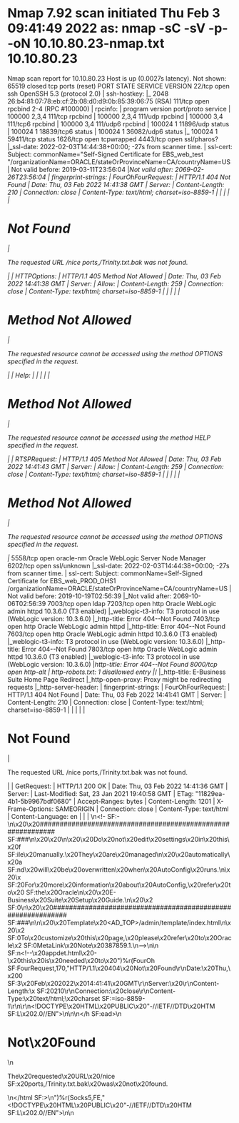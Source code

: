 # Nmap 7.92 scan initiated Thu Feb  3 09:41:49 2022 as: nmap -sC -sV -p- -oN 10.10.80.23-nmap.txt 10.10.80.23
Nmap scan report for 10.10.80.23
Host is up (0.0027s latency).
Not shown: 65519 closed tcp ports (reset)
PORT      STATE SERVICE         VERSION
22/tcp    open  ssh             OpenSSH 5.3 (protocol 2.0)
| ssh-hostkey: 
|_  2048 26:b4:81:07:78:eb:cf:2b:08:d0:d9:0b:85:39:06:75 (RSA)
111/tcp   open  rpcbind         2-4 (RPC #100000)
| rpcinfo: 
|   program version    port/proto  service
|   100000  2,3,4        111/tcp   rpcbind
|   100000  2,3,4        111/udp   rpcbind
|   100000  3,4          111/tcp6  rpcbind
|   100000  3,4          111/udp6  rpcbind
|   100024  1          11896/udp   status
|   100024  1          18839/tcp6  status
|   100024  1          36082/udp6  status
|_  100024  1          59411/tcp   status
1626/tcp  open  tcpwrapped
4443/tcp  open  ssl/pharos?
|_ssl-date: 2022-02-03T14:44:38+00:00; -27s from scanner time.
| ssl-cert: Subject: commonName="Self-Signed Certificate for EBS_web_test "/organizationName=ORACLE/stateOrProvinceName=CA/countryName=US
| Not valid before: 2019-03-11T23:56:04
|_Not valid after:  2069-02-26T23:56:04
| fingerprint-strings: 
|   FourOhFourRequest: 
|     HTTP/1.1 404 Not Found
|     Date: Thu, 03 Feb 2022 14:41:38 GMT
|     Server: 
|     Content-Length: 210
|     Connection: close
|     Content-Type: text/html; charset=iso-8859-1
|     <!DOCTYPE HTML PUBLIC "-//IETF//DTD HTML 2.0//EN">
|     <html><head>
|     <title>404 Not Found</title>
|     </head><body>
|     <h1>Not Found</h1>
|     <p>The requested URL /nice ports,/Trinity.txt.bak was not found.</p>
|     </body></html>
|   HTTPOptions: 
|     HTTP/1.1 405 Method Not Allowed
|     Date: Thu, 03 Feb 2022 14:41:38 GMT
|     Server: 
|     Allow: 
|     Content-Length: 259
|     Connection: close
|     Content-Type: text/html; charset=iso-8859-1
|     <!DOCTYPE HTML PUBLIC "-//IETF//DTD HTML 2.0//EN">
|     <html><head>
|     <title>405 Method Not Allowed</title>
|     </head><body>
|     <h1>Method Not Allowed</h1>
|     <p>The requested resource cannot be accessed using the method OPTIONS specified in the request.</p>
|     </body></html>
|   Help: 
|     <!DOCTYPE HTML PUBLIC "-//IETF//DTD HTML 2.0//EN">
|     <html><head>
|     <title>405 Method Not Allowed</title>
|     </head><body>
|     <h1>Method Not Allowed</h1>
|     <p>The requested resource cannot be accessed using the method HELP specified in the request.</p>
|     </body></html>
|   RTSPRequest: 
|     HTTP/1.1 405 Method Not Allowed
|     Date: Thu, 03 Feb 2022 14:41:43 GMT
|     Server: 
|     Allow: 
|     Content-Length: 259
|     Connection: close
|     Content-Type: text/html; charset=iso-8859-1
|     <!DOCTYPE HTML PUBLIC "-//IETF//DTD HTML 2.0//EN">
|     <html><head>
|     <title>405 Method Not Allowed</title>
|     </head><body>
|     <h1>Method Not Allowed</h1>
|     <p>The requested resource cannot be accessed using the method OPTIONS specified in the request.</p>
|_    </body></html>
5558/tcp  open  oracle-nm       Oracle WebLogic Server Node Manager
6202/tcp  open  ssl/unknown
|_ssl-date: 2022-02-03T14:44:38+00:00; -27s from scanner time.
| ssl-cert: Subject: commonName=Self-Signed Certificate for EBS_web_PROD_OHS1 /organizationName=ORACLE/stateOrProvinceName=CA/countryName=US
| Not valid before: 2019-10-19T02:56:39
|_Not valid after:  2069-10-06T02:56:39
7003/tcp  open  ldap
7203/tcp  open  http            Oracle WebLogic admin httpd 10.3.6.0 (T3 enabled)
|_weblogic-t3-info: T3 protocol in use (WebLogic version: 10.3.6.0)
|_http-title: Error 404--Not Found
7403/tcp  open  http            Oracle WebLogic admin httpd
|_http-title: Error 404--Not Found
7603/tcp  open  http            Oracle WebLogic admin httpd 10.3.6.0 (T3 enabled)
|_weblogic-t3-info: T3 protocol in use (WebLogic version: 10.3.6.0)
|_http-title: Error 404--Not Found
7803/tcp  open  http            Oracle WebLogic admin httpd 10.3.6.0 (T3 enabled)
|_weblogic-t3-info: T3 protocol in use (WebLogic version: 10.3.6.0)
|_http-title: Error 404--Not Found
8000/tcp  open  http-alt
| http-robots.txt: 1 disallowed entry 
|_/
|_http-title: E-Business Suite Home Page Redirect
|_http-open-proxy: Proxy might be redirecting requests
|_http-server-header: <empty>
| fingerprint-strings: 
|   FourOhFourRequest: 
|     HTTP/1.1 404 Not Found
|     Date: Thu, 03 Feb 2022 14:41:41 GMT
|     Server: 
|     Content-Length: 210
|     Connection: close
|     Content-Type: text/html; charset=iso-8859-1
|     <!DOCTYPE HTML PUBLIC "-//IETF//DTD HTML 2.0//EN">
|     <html><head>
|     <title>404 Not Found</title>
|     </head><body>
|     <h1>Not Found</h1>
|     <p>The requested URL /nice ports,/Trinity.txt.bak was not found.</p>
|     </body></html>
|   GetRequest: 
|     HTTP/1.1 200 OK
|     Date: Thu, 03 Feb 2022 14:41:36 GMT
|     Server: 
|     Last-Modified: Sat, 23 Jan 2021 19:40:58 GMT
|     ETag: "11829ea-4b1-5b9967bdf0680"
|     Accept-Ranges: bytes
|     Content-Length: 1201
|     X-Frame-Options: SAMEORIGIN
|     Connection: close
|     Content-Type: text/html
|     Content-Language: en
|     <!-- $Header: index.html 120.6 2011/04/15 09:27:28 sbandla ship $ -->
|     <!--
|     ###############################################################
|     edit settings in this file manually. They are managed
|     automatically and will be overwritten when AutoConfig runs.
|     more information about AutoConfig, refer to the Oracle
|     E-Business Suite Setup Guide.
|     ###############################################################
|     Template <AD_TOP>/admin/template/index.html
|     customize this page, please refer to Oracle MetaLink Note 387859.1.
|     <!-- dbdrv: none -->
|     <!-- appdet.html - this is needed to
|   Socks5: 
|     <!DOCTYPE HTML PUBLIC "-//IETF//DTD HTML 2.0//EN">
|     <html><head>
|     <title>405 Method Not Allowed</title>
|     </head><body>
|     <h1>Method Not Allowed</h1>
|     <p>The requested resource cannot be accessed using the method 
|     specified in the request.</p>
|_    </body></html>
| http-methods: 
|_  Potentially risky methods: 
10001/tcp open  ssl/scp-config?
12345/tcp open  netbus?
13936/tcp open  giop            CORBA naming service
|_giop-info: ERROR: Script execution failed (use -d to debug)
59411/tcp open  status          1 (RPC #100024)
3 services unrecognized despite returning data. If you know the service/version, please submit the following fingerprints at https://nmap.org/cgi-bin/submit.cgi?new-service :
==============NEXT SERVICE FINGERPRINT (SUBMIT INDIVIDUALLY)==============
SF-Port4443-TCP:V=7.92%T=SSL%I=7%D=2/3%Time=61FBE9BC%P=x86_64-pc-linux-gnu
SF:%r(HTTPOptions,1B3,"HTTP/1\.1\x20405\x20Method\x20Not\x20Allowed\r\nDat
SF:e:\x20Thu,\x2003\x20Feb\x202022\x2014:41:38\x20GMT\r\nServer:\x20\r\nAl
SF:low:\x20\r\nContent-Length:\x20259\r\nConnection:\x20close\r\nContent-T
SF:ype:\x20text/html;\x20charset=iso-8859-1\r\n\r\n<!DOCTYPE\x20HTML\x20PU
SF:BLIC\x20\"-//IETF//DTD\x20HTML\x202\.0//EN\">\n<html><head>\n<title>405
SF:\x20Method\x20Not\x20Allowed</title>\n</head><body>\n<h1>Method\x20Not\
SF:x20Allowed</h1>\n<p>The\x20requested\x20resource\x20cannot\x20be\x20acc
SF:essed\x20using\x20the\x20method\x20OPTIONS\x20specified\x20in\x20the\x2
SF:0request\.</p>\n</body></html>\n")%r(FourOhFourRequest,170,"HTTP/1\.1\x
SF:20404\x20Not\x20Found\r\nDate:\x20Thu,\x2003\x20Feb\x202022\x2014:41:38
SF:\x20GMT\r\nServer:\x20\r\nContent-Length:\x20210\r\nConnection:\x20clos
SF:e\r\nContent-Type:\x20text/html;\x20charset=iso-8859-1\r\n\r\n<!DOCTYPE
SF:\x20HTML\x20PUBLIC\x20\"-//IETF//DTD\x20HTML\x202\.0//EN\">\n<html><hea
SF:d>\n<title>404\x20Not\x20Found</title>\n</head><body>\n<h1>Not\x20Found
SF:</h1>\n<p>The\x20requested\x20URL\x20/nice\x20ports,/Trinity\.txt\.bak\
SF:x20was\x20not\x20found\.</p>\n</body></html>\n")%r(RTSPRequest,1B3,"HTT
SF:P/1\.1\x20405\x20Method\x20Not\x20Allowed\r\nDate:\x20Thu,\x2003\x20Feb
SF:\x202022\x2014:41:43\x20GMT\r\nServer:\x20\r\nAllow:\x20\r\nContent-Len
SF:gth:\x20259\r\nConnection:\x20close\r\nContent-Type:\x20text/html;\x20c
SF:harset=iso-8859-1\r\n\r\n<!DOCTYPE\x20HTML\x20PUBLIC\x20\"-//IETF//DTD\
SF:x20HTML\x202\.0//EN\">\n<html><head>\n<title>405\x20Method\x20Not\x20Al
SF:lowed</title>\n</head><body>\n<h1>Method\x20Not\x20Allowed</h1>\n<p>The
SF:\x20requested\x20resource\x20cannot\x20be\x20accessed\x20using\x20the\x
SF:20method\x20OPTIONS\x20specified\x20in\x20the\x20request\.</p>\n</body>
SF:</html>\n")%r(Help,100,"<!DOCTYPE\x20HTML\x20PUBLIC\x20\"-//IETF//DTD\x
SF:20HTML\x202\.0//EN\">\n<html><head>\n<title>405\x20Method\x20Not\x20All
SF:owed</title>\n</head><body>\n<h1>Method\x20Not\x20Allowed</h1>\n<p>The\
SF:x20requested\x20resource\x20cannot\x20be\x20accessed\x20using\x20the\x2
SF:0method\x20HELP\x20specified\x20in\x20the\x20request\.</p>\n</body></ht
SF:ml>\n");
==============NEXT SERVICE FINGERPRINT (SUBMIT INDIVIDUALLY)==============
SF-Port7003-TCP:V=7.92%I=7%D=2/3%Time=61FBEA12%P=x86_64-pc-linux-gnu%r(LDA
SF:PBindReq,10,"0\x0e\x02\x01\x01a\t\n\x011\x04\0\x04\0\x87\0");
==============NEXT SERVICE FINGERPRINT (SUBMIT INDIVIDUALLY)==============
SF-Port8000-TCP:V=7.92%I=7%D=2/3%Time=61FBE9BA%P=x86_64-pc-linux-gnu%r(Get
SF:Request,5CF,"HTTP/1\.1\x20200\x20OK\r\nDate:\x20Thu,\x2003\x20Feb\x2020
SF:22\x2014:41:36\x20GMT\r\nServer:\x20\r\nLast-Modified:\x20Sat,\x2023\x2
SF:0Jan\x202021\x2019:40:58\x20GMT\r\nETag:\x20\"11829ea-4b1-5b9967bdf0680
SF:\"\r\nAccept-Ranges:\x20bytes\r\nContent-Length:\x201201\r\nX-Frame-Opt
SF:ions:\x20SAMEORIGIN\r\nConnection:\x20close\r\nContent-Type:\x20text/ht
SF:ml\r\nContent-Language:\x20en\r\n\r\n<!--\x20\$Header:\x20index\.html\x
SF:20120\.6\x202011/04/15\x2009:27:28\x20sbandla\x20ship\x20\$\x20-->\n<!-
SF:-\n\x20\x20############################################################
SF:###\n\x20\x20\n\x20\x20Do\x20not\x20edit\x20settings\x20in\x20this\x20f
SF:ile\x20manually\.\x20They\x20are\x20managed\n\x20\x20automatically\x20a
SF:nd\x20will\x20be\x20overwritten\x20when\x20AutoConfig\x20runs\.\n\x20\x
SF:20For\x20more\x20information\x20about\x20AutoConfig,\x20refer\x20to\x20
SF:the\x20Oracle\n\x20\x20E-Business\x20Suite\x20Setup\x20Guide\.\n\x20\x2
SF:0\n\x20\x20############################################################
SF:###\n\n\x20\x20Template\x20<AD_TOP>/admin/template/index\.html\n\x20\x2
SF:0To\x20customize\x20this\x20page,\x20please\x20refer\x20to\x20Oracle\x2
SF:0MetaLink\x20Note\x20387859\.1\.\n-->\n<!--\x20dbdrv:\x20none\x20-->\n\
SF:n<!--\x20appdet\.html\x20-\x20this\x20is\x20needed\x20to\x20")%r(FourOh
SF:FourRequest,170,"HTTP/1\.1\x20404\x20Not\x20Found\r\nDate:\x20Thu,\x200
SF:3\x20Feb\x202022\x2014:41:41\x20GMT\r\nServer:\x20\r\nContent-Length:\x
SF:20210\r\nConnection:\x20close\r\nContent-Type:\x20text/html;\x20charset
SF:=iso-8859-1\r\n\r\n<!DOCTYPE\x20HTML\x20PUBLIC\x20\"-//IETF//DTD\x20HTM
SF:L\x202\.0//EN\">\n<html><head>\n<title>404\x20Not\x20Found</title>\n</h
SF:ead><body>\n<h1>Not\x20Found</h1>\n<p>The\x20requested\x20URL\x20/nice\
SF:x20ports,/Trinity\.txt\.bak\x20was\x20not\x20found\.</p>\n</body></html
SF:>\n")%r(Socks5,FE,"<!DOCTYPE\x20HTML\x20PUBLIC\x20\"-//IETF//DTD\x20HTM
SF:L\x202\.0//EN\">\n<html><head>\n<title>405\x20Method\x20Not\x20Allowed<
SF:/title>\n</head><body>\n<h1>Method\x20Not\x20Allowed</h1>\n<p>The\x20re
SF:quested\x20resource\x20cannot\x20be\x20accessed\x20using\x20the\x20meth
SF:od\x20\x05\x04\x20specified\x20in\x20the\x20request\.</p>\n</body></htm
SF:l>\n");
MAC Address: 00:50:56:8F:D4:7A (VMware)

Host script results:
|_clock-skew: mean: -27s, deviation: 0s, median: -27s

Service detection performed. Please report any incorrect results at https://nmap.org/submit/ .
# Nmap done at Thu Feb  3 09:46:36 2022 -- 1 IP address (1 host up) scanned in 286.79 seconds
